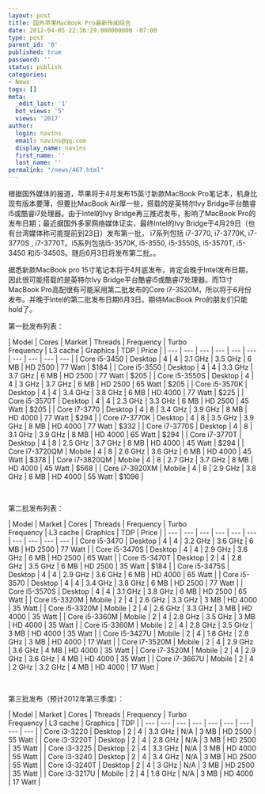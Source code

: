 ```yaml
---
layout: post
title: 国外苹果MacBook Pro最新传闻综合
date: 2012-04-05 22:36:29.000000000 -07:00
type: post
parent_id: '0'
published: true
password: ''
status: publish
categories:
- News
tags: []
meta:
  _edit_last: '1'
  bot_views: '5'
  views: '2017'
author:
  login: navins
  email: navins@qq.com
  display_name: navins
  first_name: ''
  last_name: ''
permalink: "/news/467.html"
---
```

根据国外媒体的报道，苹果将于4月发布15英寸新款MacBook Pro笔记本，机身比现有版本要薄，但要比MacBook Air厚一些，搭载的是英特尔Ivy Bridge平台酷睿i5或酷睿i7处理器。由于Intel的Ivy Bridge再三推迟发布，影响了MacBook Pro的发布日期；最近据国外多家网络媒体证实，最终Intel的Ivy Bridge于4月29日（也有台湾媒体称可能提前到23日）发布第一批， i7系列包括&nbsp;i7-3770, i7-3770K, i7-3770S , i7-3770T。i5系列包括i5-3570K, i5-3550, i5-3550S, i5-3570T, i5-3450 和i5-3450S。随后6月3日将发布第二批。。

据悉新款MacBook pro 15寸笔记本将于4月底发布，肯定会晚于Intel发布日期，因此很可能搭载的是英特尔Ivy Bridge平台酷睿i5或酷睿i7处理器。而13寸MacBook Pro高配很有可能采用第二批发布的Core i7-3520M，所以将于6月份发布。并晚于Intel的第二批发布日期6月3日。期待MacBook Pro的朋友们只能hold了。

<!--more-->

第一批发布列表：

| Model | Cores | Market | Threads | Frequency | Turbo  
Frequency | L3 cache | Graphics | TDP | Price |
| --- | --- | --- | --- | --- | --- | --- | --- | --- | --- |
| Core i5-3450 | Desktop | 4 | 4 | 3.1 GHz | 3.5 GHz | 6 MB | HD 2500 | 77 Watt | $184 |
| Core i5-3550 | Desktop | 4 | 4 | 3.3 GHz | 3.7 GHz | 6 MB | HD 2500 | 77 Watt | $205 |
| Core i5-3550S | Desktop | 4 | 4 | 3 GHz | 3.7 GHz | 6 MB | HD 2500 | 65 Watt | $205 |
| Core i5-3570K | Desktop | 4 | 4 | 3.4 GHz | 3.8 GHz | 6 MB | HD 4000 | 77 Watt | $225 |
| Core i5-3570T | Desktop | 4 | 4 | 2.3 GHz | 3.3 GHz | 6 MB | HD 2500 | 45 Watt | $205 |
| Core i7-3770 | Desktop | 4 | 8 | 3.4 GHz | 3.9 GHz | 8 MB | HD 4000 | 77 Watt | $294 |
| Core i7-3770K | Desktop | 4 | 8 | 3.5 GHz | 3.9 GHz | 8 MB | HD 4000 | 77 Watt | $332 |
| Core i7-3770S | Desktop | 4 | 8 | 3.1 GHz | 3.9 GHz | 8 MB | HD 4000 | 65 Watt | $294 |
| Core i7-3770T | Desktop | 4 | 8 | 2.5 GHz | 3.7 GHz | 8 MB | HD 4000 | 45 Watt | $294 |
| Core i7-3720QM | Mobile | 4 | 8 | 2.6 GHz | 3.6 GHz | 6 MB | HD 4000 | 45 Watt | $378 |
| Core i7-3820QM | Mobile | 4 | 8 | 2.7 GHz | 3.7 GHz | 8 MB | HD 4000 | 45 Watt | $568 |
| Core i7-3920XM | Mobile | 4 | 8 | 2.9 GHz | 3.8 GHz | 8 MB | HD 4000 | 55 Watt | $1096 |

&nbsp;

第二批发布列表：

| Model | Market | Cores | Threads | Frequency | Turbo  
Frequency | L3 cache | Graphics | TDP | Price |
| --- | --- | --- | --- | --- | --- | --- | --- | --- | --- |
| Core i5-3470 | Desktop | 4 | 4 | 3.2 GHz | 3.6 GHz | 6 MB | HD 2500 | 77 Watt |
| Core i5-3470S | Desktop | 4 | 4 | 2.9 GHz | 3.6 GHz | 6 MB | HD 2500 | 65 Watt |
| Core i5-3470T | Desktop | 2 | 4 | 2.8 GHz | 3.5 GHz | 6 MB | HD 2500 | 35 Watt | $184 |
| Core i5-3475S | Desktop | 4 | 4 | 2.9 GHz | 3.6 GHz | 6 MB | HD 4000 | 65 Watt |
| Core i5-3570 | Desktop | 4 | 4 | 3.4 GHz | 3.8 GHz | 6 MB | HD 2500 | 77 Watt |
| Core i5-3570S | Desktop | 4 | 4 | 3.1 GHz | 3.8 GHz | 6 MB | HD 2500 | 65 Watt |
| Core i5-3320M | Mobile | 2 | 4 | 2.6 GHz | 3.3 GHz | 3 MB | HD 4000 | 35 Watt |
| Core i5-3320M | Mobile | 2 | 4 | 2.6 GHz | 3.3 GHz | 3 MB | HD 4000 | 35 Watt |
| Core i5-3360M | Mobile | 2 | 4 | 2.8 GHz | 3.5 GHz | 3 MB | HD 4000 | 35 Watt |
| Core i5-3360M | Mobile | 2 | 4 | 2.8 GHz | 3.5 GHz | 3 MB | HD 4000 | 35 Watt |
| Core i5-3427U | Mobile | 2 | 4 | 1.8 GHz | 2.8 GHz | 3 MB | HD 4000 | 17 Watt |
| Core i7-3520M | Mobile | 2 | 4 | 2.9 GHz | 3.6 GHz | 4 MB | HD 4000 | 35 Watt |
| Core i7-3520M | Mobile | 2 | 4 | 2.9 GHz | 3.6 GHz | 4 MB | HD 4000 | 35 Watt |
| Core i7-3667U | Mobile | 2 | 4 | 2 GHz | 3.2 GHz | 4 MB | HD 4000 | 17 Watt |

&nbsp;

第三批发布（预计2012年第三季度）：

| Model | Market | Cores | Threads | Frequency | Turbo  
Frequency | L3 cache | Graphics | TDP |
| --- | --- | --- | --- | --- | --- | --- | --- | --- |
| Core i3-3220 | Desktop | 2 | 4 | 3.3 GHz | N/A | 3 MB | HD 2500 | 55 Watt |
| Core i3-3220T | Desktop | 2 | 4 | 2.8 GHz | N/A | 3 MB | HD 2500 | 35 Watt |
| Core i3-3225 | Desktop | 2 | 4 | 3.3 GHz | N/A | 3 MB | HD 4000 | 55 Watt |
| Core i3-3240 | Desktop | 2 | 4 | 3.4 GHz | N/A | 3 MB | HD 2500 | 55 Watt |
| Core i3-3240T | Desktop | 2 | 4 | 3 GHz | N/A | 3 MB | HD 2500 | 35 Watt |
| Core i3-3217U | Mobile | 2 | 4 | 1.8 GHz | N/A | 3 MB | HD 4000 | 17 Watt |

&nbsp;

&nbsp;

